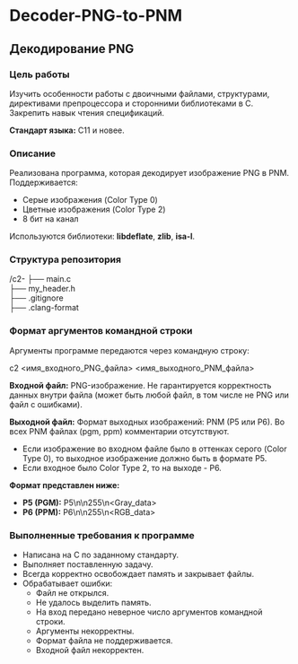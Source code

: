 # Decoder-PNG-to-PNM

## Декодирование PNG

### Цель работы
Изучить особенности работы с двоичными файлами, структурами, директивами препроцессора и сторонними библиотеками в C. Закрепить навык чтения спецификаций.

**Стандарт языка:** C11 и новее.

### Описание
Реализована программа, которая декодирует изображение PNG в PNM. Поддерживается:
- Серые изображения (Color Type 0)
- Цветные изображения (Color Type 2)
- 8 бит на канал

Используются библиотеки: **libdeflate**, **zlib**, **isa-l**.

### Структура репозитория
/c2-<githubnickname>
├── main.c         
├── my_header.h    
├── .gitignore      
├── .clang-format

### Формат аргументов командной строки
Аргументы программе передаются через командную строку:

c2 <имя_входного_PNG_файла> <имя_выходного_PNM_файла>

**Входной файл:** PNG-изображение. Не гарантируется корректность данных внутри файла (может быть любой файл, в том числе не PNG или файл с ошибками).

**Выходной файл:** Формат выходных изображений: PNM (P5 или P6). Во всех PNM файлах (pgm, ppm) комментарии отсутствуют. 
- Если изображение во входном файле было в оттенках серого (Color Type 0), то выходное изображение должно быть в формате P5.
- Если входное было Color Type 2, то на выходе - P6.

**Формат представлен ниже:**
- **P5 (PGM):** P5\n\n255\n<Gray_data>
- **P6 (PPM):** P6\n\n255\n<RGB_data>

### Выполненные требования к программе
- Написана на C по заданному стандарту.
- Выполняет поставленную задачу.
- Всегда корректно освобождает память и закрывает файлы.
- Обрабатывает ошибки:
  - Файл не открылся.
  - Не удалось выделить память.
  - На вход передано неверное число аргументов командной строки.
  - Аргументы некорректны.
  - Формат файла не поддерживается.
  - Входной файл некорректен.
